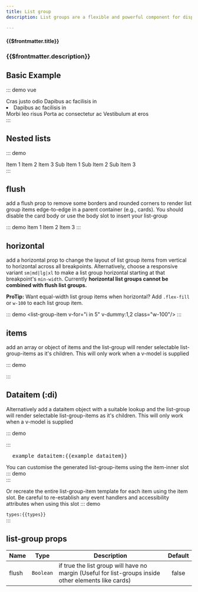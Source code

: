 ```yaml
---
title: List group
description: List groups are a flexible and powerful component for displaying a series of content. Modify and extend them to support just about any content within.

---
```

<h4 class="display-4">{{$frontmatter.title}}</h4>
<h3>{{$frontmatter.description}}</h3>

## Basic Example

::: demo vue
<div class="list-group-demo">
  <list-group>
    <list-group-item>Cras justo odio</list-group-item>
    <list-group-item>Dapibus ac facilisis in</list-group-item>
    <li class="list-group-item">Dapibus ac facilisis in</li>
    <list-group-item>Morbi leo risus</list-group-item>
    <list-group-item>Porta ac consectetur ac</list-group-item>
    <list-group-item>Vestibulum at eros</list-group-item>
  </list-group>
</div>
:::

## Nested lists

::: demo
<div class="list-group-demo">
  <list-group>
    <list-group-item>Item 1</list-group-item>
    <list-group-item>Item 2</list-group-item>
    <list-group-item>
      Item 3
      <list-group class="mt-3">
        <list-group-item>Sub Item 1</list-group-item>
        <list-group-item>Sub Item 2</list-group-item>
        <list-group-item>Sub Item 3</list-group-item>
      </list-group>
    </list-group-item>
  </list-group>
</div>
:::

## flush
add a flush prop to remove some borders and rounded corners to render list group items edge-to-edge in a parent container (e.g., cards).  You should disable the card body or use the body slot to insert your list-group

::: demo
<card title="Card Title" head :body="false" style="max-width:400px">
  <list-group flush>
    <list-group-item>Item 1</list-group-item>
    <list-group-item>Item 2</list-group-item>
    <list-group-item>Item 3</list-group-item>
  </list-group>
</card>
:::

## horizontal
add a horizontal prop to change the layout of list group items from vertical to horizontal across all breakpoints. Alternatively, choose a responsive variant `sm|md|lg|xl` to make a list group horizontal starting at that breakpoint's `min-width`. Currently **horizontal list groups cannot be combined with flush list groups.**

**ProTip:** Want equal-width list group items when horizontal? Add `.flex-fill` or `w-100` to each list group item.

::: demo
<list-group horizontal="lg">
  <list-group-item v-for="i in 5" v-dummy:1,2 class="w-100"/>
</list-group>
:::

## items
add an array or object of items and the list-group will render selectable list-group-items as it's children. This will only work when a v-model is supplied

::: demo
<div class="list-group-demo">
  <list-group :items="items" v-model="item_1" />
</div>
:::

## Dataitem (:di)
Alternatively add a dataitem object with a suitable lookup and the list-group will render selectable list-group-items as it's children. This will only work when a v-model is supplied

::: demo
<div class="list-group-demo">
  <list-group :di="example_dataitem" v-model="item_1" />
</div>
:::
<pre class="text-white">
  example_dataitem:{{example_dataitem}}
</pre>
You can customise the generated list-group-items using the item-inner slot
::: demo
<div class="list-group-demo">
  <list-group :items="items" v-model="item_1">
    <template #item-inner="{item,k,value}">
      Custom {{item.label}} - {{k}} - {{value}}
    </template> 
  </list-group>
</div>
:::

Or recreate the entire list-group-item template for each item using the item slot.  Be careful to re-establish any event handlers and accessibility attributes when using this slot
::: demo
<div class="list-group-demo">
  <list-group :items="items" v-model="item_1" class="mb-3">
    <template #item="{item,k,value}">
      <list-group-item is-link :true-value="item.value" v-model="item_1" :class="['d-flex list-group-item-'+types[k]]">
        <span class="ml-auto">Custom {{item.label}} - {{k}}</span>
        <badge :type="types[k]" class="m-auto">{{types[k]}}</badge>
      </list-group-item>
    </template> 
  </list-group>
  <code class="mt-3">types:{{types}}</code>
</div>
:::

## list-group props
Name        | Type       | Description | Default
:--------   | :----:     | ----------- | :-----:
flush       | `Boolean`  | if true the list group will have no margin (Useful for list-groups inside other elements like cards) | false


<script>
export default {
  data () {
    return {
      types: ['primary','secondary','success','danger','warning','info','light','dark'],
      items:[
        { label:'Item 1', value:1 },
        { label:'Item 2', value:2 },
        { label:'Item 3', value:3 },
        { label:'Item 4', value:4 },
        { label:'Item 5', value:5 },
        { label:'Item 6', value:6 },
        { label:'Item 7', value:7 },
        { label:'Item 8', value:8 },
      ],
      item_1: false,
      item_2: false,
      example_dataitem:{
        label:'Dataitem',
        lookup:{
          items:[{label:'Label 1', value:1},{label:'Label 2', value:2},{label:'Label 3', value:3}]
        }
      }
    }
  },
}
</script>